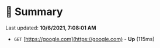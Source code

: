 # 📖 Summary
Last updated: **10/6/2021, 7:08:01 AM**

- `GET` [https://google.com](https://google.com) - **Up** (115ms)
